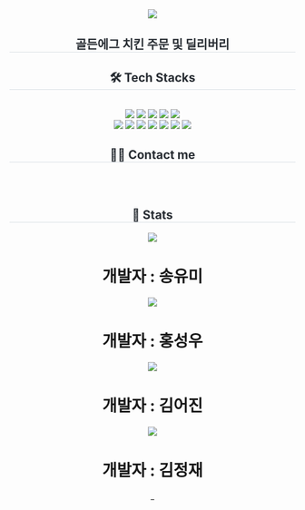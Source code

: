 <div align= "center">
    <img src="https://capsule-render.vercel.app/api?type=waving&color=0:efafaf,100:d2c793&height=180&text=GoldenEGG%20Project&animation=fadeIn&fontColor=000000&fontSize=70" />
    </div>
    <div align= "center"> 
    <h2 style="border-bottom: 1px solid #d8dee4; color: #282d33;"> 골든에그 치킨 주문 및 딜리버리 </h2>  
    <div style="font-weight: 700; font-size: 15px; text-align: center; color: #282d33;">  </div> 
    </div>
    <div align= "center">
    <h2 style="border-bottom: 1px solid #d8dee4; color: #282d33;"> 🛠️ Tech Stacks </h2> <br> 
    <div style="margin: 0 auto; text-align: center;" align= "center"> <img src="https://img.shields.io/badge/Apache Tomcat-F8DC75?style=plastic&logo=Apache Tomcat&logoColor=white">
          <img src="https://img.shields.io/badge/Github-181717?style=plastic&logo=Github&logoColor=white">
          <img src="https://img.shields.io/badge/HTML5-E34F26?style=plastic&logo=HTML5&logoColor=white">
          <img src="https://img.shields.io/badge/jQuery-0769AD?style=plastic&logo=jQuery&logoColor=white">
          <img src="https://img.shields.io/badge/Java-007396?style=plastic&logo=Java&logoColor=white">
          <br/><img src="https://img.shields.io/badge/Javascript-F7DF1E?style=plastic&logo=Javascript&logoColor=white">
          <img src="https://img.shields.io/badge/MariaDB-003545?style=plastic&logo=MariaDB&logoColor=white">
          <img src="https://img.shields.io/badge/MySQL-4479A1?style=plastic&logo=MySQL&logoColor=white">
          <img src="https://img.shields.io/badge/Spring-6DB33F?style=plastic&logo=Spring&logoColor=white">
        <img src="https://img.shields.io/badge/Eclipse-2C2255?style=plastic&logo=Spring&logoColor=white">
         <img src="https://img.shields.io/badge/CSS3-1572B6?style=plastic&logo=Spring&logoColor=white">
        <img src="https://img.shields.io/badge/Linux-FCC624?style=plastic&logo=Spring&logoColor=white">
          </div>
    </div>
    <div align= "center">
    <h2 style="border-bottom: 1px solid #d8dee4; color: #282d33;"> 🧑‍💻 Contact me </h2> <br> 
    <div align= "center">  </div>  <br> 
    <div align= "center">  </div> 
    </div>
    <div align= "center"> 
    <h2 style="border-bottom: 1px solid #d8dee4; color: #282d33;"> 🏅 Stats </h2>
        <a href="https://github.com/yoooomiii"><div align= "center"><img src="https://github-readme-stats.vercel.app/api/top-langs/?username=Hongseongwo&layout=compact&bg_color=180,f2cfcf,00000000&title_color=000000&text_color=000000"/> 
        </div></a>
        <h1>개발자 : 송유미</h1>
        <a href="https://github.com/Hongseongwo"><div align= "center"><img src="https://github-readme-stats.vercel.app/api/top-langs/?username=Hongseongwo&layout=compact&bg_color=180,f2cfcf,00000000&title_color=000000&text_color=000000"/> 
        </div></a>
        <h1>개발자 : 홍성우</h1>
         <a href="https://github.com/orca0504"><div align= "center"><img src="https://github-readme-stats.vercel.app/api/top-langs/?username=orca0504&layout=compact&bg_color=180,f2cfcf,00000000&title_color=000000&text_color=000000"/> 
        </div><a/>
        <h1>개발자 : 김어진</h1>
             <a href="https://github.com/jasmine-dg"><div align= "center"><img src="https://github-readme-stats.vercel.app/api/top-langs/?username=Hongseongwo&layout=compact&bg_color=180,f2cfcf,00000000&title_color=000000&text_color=000000"/> 
        </div></a>
        <h1>개발자 : 김정재</h1>_
    </div>
